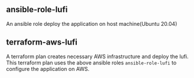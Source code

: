 ## ansible-role-lufi

An ansible role deploy the application on host machine(Ubuntu 20.04)

## terraform-aws-lufi

A terraform plan creates necessary AWS infrastructure and deploy the lufi. This terraform plan uses the above ansible roles `ansible-role-lufi` to configure the application on AWS.